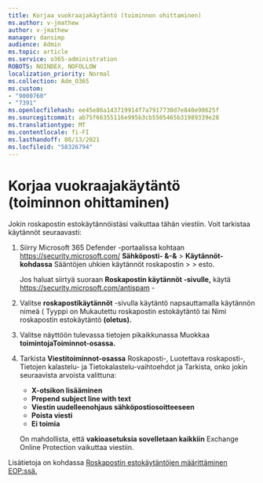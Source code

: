 ```yaml
---
title: Korjaa vuokraajakäytäntö (toiminnon ohittaminen)
ms.author: v-jmathew
author: v-jmathew
manager: dansimp
audience: Admin
ms.topic: article
ms.service: o365-administration
ROBOTS: NOINDEX, NOFOLLOW
localization_priority: Normal
ms.collection: Adm_O365
ms.custom:
- "9000760"
- "7391"
ms.openlocfilehash: ee45e86a143719914f7a7917730d7e840e90625f
ms.sourcegitcommit: ab75f66355116e995b3cb5505465b31989339e28
ms.translationtype: MT
ms.contentlocale: fi-FI
ms.lasthandoff: 08/13/2021
ms.locfileid: "58326794"
---
```

# <a name="fix-tenant-policy-action-override"></a>Korjaa vuokraajakäytäntö (toiminnon ohittaminen)

Jokin roskapostin estokäytännöistäsi vaikuttaa tähän viestiin. Voit tarkistaa käytännöt seuraavasti:

1. Siirry Microsoft 365 Defender -portaalissa kohtaan <https://security.microsoft.com/> **Sähköposti- &-&** \> **Käytännöt-kohdassa** Sääntöjen uhkien käytännöt roskapostin \>  \>  esto. 

   Jos haluat siirtyä suoraan **Roskapostin käytännöt -sivulle,** käytä <https://security.microsoft.com/antispam> -

2. Valitse **roskapostikäytännöt** -sivulla käytäntö napsauttamalla käytännön nimeä ( Tyyppi on Mukautettu  roskapostin estokäytäntö tai Nimi roskapostin estokäytäntö **(oletus).** 
3. Valitse näyttöön tulevassa tietojen pikaikkunassa Muokkaa **toimintojaToiminnot-osassa.** 
4. Tarkista **Viestitoiminnot-osassa** Roskaposti-, Luotettava roskaposti-, Tietojen kalastelu- ja Tietokalastelu-vaihtoehdot ja Tarkista, onko jokin seuraavista arvoista valittuna:   
   - **X-otsikon lisääminen**
   - **Prepend subject line with text**
   - **Viestin uudelleenohjaus sähköpostiosoitteeseen**
   - **Poista viesti**
   - **Ei toimia**

   On mahdollista, että **vakioasetuksia sovelletaan kaikkiin** Exchange Online Protection vaikuttaa viestiin.

Lisätietoja on kohdassa [Roskapostin estokäytäntöjen määrittäminen EOP:ssä.](https://docs.microsoft.com/microsoft-365/security/office-365-security/configure-your-spam-filter-policies)
